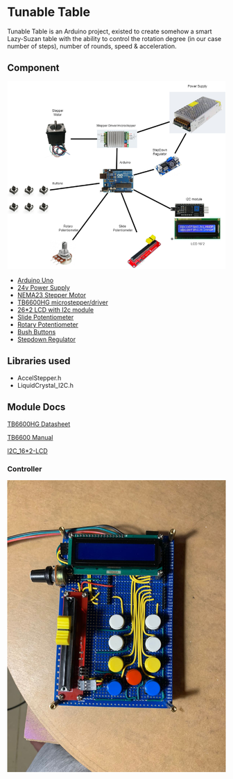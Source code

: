 
# Tunable Table

Tunable Table is an Arduino project, existed to create somehow a smart Lazy-Suzan table with the ability to control the rotation degree (in our case number of steps), number of rounds, speed & acceleration.




## Component 

![Component](pics/Component.png)


 - [Arduino Uno](https://store.arduino.cc/products/arduino-uno-rev3)
 - [24v Power Supply](https://www.amazon.sa/-/en/inShareplus-Universal-Regulated-Switching-Transformer/dp/B08QRR6T2C/ref=sr_1_19?adgrpid=136301144115&gclid=Cj0KCQiA9YugBhCZARIsAACXxeLHV4wSVXXo8tjJQJFskXuigl66JRVDJwN3Jo1ySmAlSwpjvKoy76YaAiH-EALw_wcB&hvadid=592769682433&hvdev=c&hvlocphy=9076780&hvnetw=g&hvqmt=b&hvrand=13296055606170212126&hvtargid=kwd-16353386&hydadcr=9822_2205556&keywords=24v+dc+power+supply&qid=1677923950&sr=8-19)
 - [NEMA23 Stepper Motor](https://www.amazon.com/STEPPERONLINE-Stepper-178-5oz-1-26Nm-Stepping/dp/B00PNEPF5I)
 - [TB6600HG microstepper/driver](https://www.amazon.com/HiLetgo-TB6600HG-Stepper-Controller-Replace/dp/B01N6AIEQT/ref=sr_1_4_sspa?keywords=tb6600+stepper+motor+driver&qid=1677924171&sr=8-4-spons&psc=1&spLa=ZW5jcnlwdGVkUXVhbGlmaWVyPUExNTlNNVdHNFI2NEcyJmVuY3J5cHRlZElkPUExMDE1NjQ4TzYzVjFSQlA3TVk4JmVuY3J5cHRlZEFkSWQ9QTAxNDYxMTIyMFY0QVFVVzRLNjg0JndpZGdldE5hbWU9c3BfYXRmJmFjdGlvbj1jbGlja1JlZGlyZWN0JmRvTm90TG9nQ2xpY2s9dHJ1ZQ==)
 - [26*2 LCD with I2c module](https://www.amazon.com/JANSANE-Arduino-Display-Interface-Raspberry/dp/B07D83DY17/ref=sr_1_8?crid=1XDPGTXRW0QEN&keywords=16*2+lcd&qid=1677924296&sprefix=16+2+lcd%2Caps%2C209&sr=8-8)
 - [Slide Potentiometer](https://www.amazon.com/Ximimark-Linear-Potentiometer-Module-Analog/dp/B07HNY7VWC/ref=sr_1_6?keywords=slide+potentiometer&qid=1677924377&sprefix=slide+pot%2Caps%2C254&sr=8-6)
 - [Rotary Potentiometer](https://www.amazon.com/TWTADE-Adjustable-Potentiometer-Resistance-XH2-54-3P/dp/B082FCRQS2/ref=sr_1_3?crid=1YEQZB7T15K78&keywords=rotary+potentiometer&qid=1677924459&sprefix=rotary+potentiometer%2Caps%2C201&sr=8-3)
 - [Bush Buttons](ZW5jcnlwdGVkUXVhbGlmaWVyPUFTSTk0WEdVWTA0WFUmZW5jcnlwdGVkSWQ9QTA5NzEyNzIyUklFSkQxU1Q4N1BXJmVuY3J5cHRlZEFkSWQ9QTAxODE1MzkyUlNHMUpPTUdPOENCJndpZGdldE5hbWU9c3BfYXRmJmFjdGlvbj1jbGlja1JlZGlyZWN0JmRvTm90TG9nQ2xpY2s9dHJ1ZQ)
 - [Stepdown Regulator](https://www.amazon.com/Queta-Converter-Efficiency-Stabilizer-Transformer/dp/B08G4GYNL6/ref=sr_1_6?crid=1HYIEEKZG1R3B&keywords=step+down+regulator&qid=1677924670&sprefix=step+down+regulator%2Caps%2C211&sr=8-6)


## Libraries used

- AccelStepper.h
- LiquidCrystal_I2C.h



## Module Docs

[TB6600HG Datasheet](References/TB6600HG_datasheet_en_20160610.pdf)

[TB6600 Manual](References/tb6600manual.pdf)

[I2C_16*2-LCD](References/I2C_1602_LCD.pdf)



### Controller


![Controller](pics/Controller.jpg)

